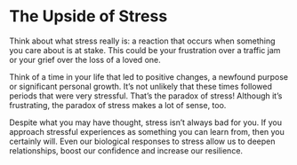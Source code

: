 # The Upside of Stress

Think about what stress really is: a reaction that occurs when something you care about is at stake. This could be your frustration over a traffic jam or your grief over the loss of a loved one.

Think of a time in your life that led to positive changes, a newfound purpose or significant personal growth. It’s not unlikely that these times followed periods that were very stressful. That’s the paradox of stress! Although it’s frustrating, the paradox of stress makes a lot of sense, too.

Despite what you may have thought, stress isn’t always bad for you. If you approach stressful experiences as something you can learn from, then you certainly will. Even our biological responses to stress allow us to deepen relationships, boost our confidence and increase our resilience.
